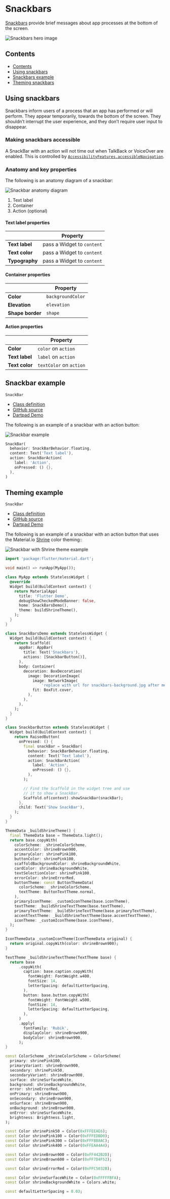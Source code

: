 <!--docs:
title: "Material Snackbars"
layout: detail
section: components
excerpt: "Snackbars provide brief messages about app processes at the bottom of the screen."
iconId: 
path: /catalog/Snackbars/
-->

# Snackbars

[Snackbars](https://material.io/components/snackbars) provide brief messages about app processes at the bottom of the screen.

![Snackbars hero image](assets/snackbars/snackbars-hero.png)

## Contents

* [Contents](#contents)
* [Using snackbars](#using-snackbars)
* [Snackbars example](#snackbar-example)
* [Theming snackbars](#theming-example)

## Using snackbars

Snackbars inform users of a process that an app has performed or will perform. They appear temporarily, towards the bottom of the screen. They shouldn’t interrupt the user experience, and they don’t require user input to disappear.

### Making snackbars accessible

A SnackBar with an action will not time out when TalkBack or VoiceOver are enabled. This is controlled by [`AccessibilityFeatures.accessibleNavigation`](https://api.flutter.dev/flutter/dart-ui/AccessibilityFeatures/accessibleNavigation.html).

### Anatomy and key properties

The following is an anatomy diagram of a snackbar:

![Snackbar anatomy diagram](assets/snackbars/snackbars-anatomy.png)

1. Text label
1. Container
1. Action (optional)

#### Text label properties

| &nbsp; | Property |
|---|---|
| **Text label** | pass a Widget to `content`|
| **Text color** | pass a Widget to `content`|
| **Typography** | pass a Widget to `content`|

#### Container properties

&nbsp; | Property
------ | --------- 
**Color** | `backgroundColor`
**Elevation** | `elevation`
**Shape border** | `shape`

#### Action properties

&nbsp;         | Property
-------------- | ------------------------ 
**Color** | `color` on `action`
**Text label** | `label` on `action`
**Text color** | `textColor` on `action`


## Snackbar example

`SnackBar`
* [Class definition](https://api.flutter.dev/flutter/material/SnackBar-class.html)
* [GitHub source](https://github.com/flutter/flutter/blob/master/packages/flutter/lib/src/material/snack_bar.dart)
* [Dartpad Demo](https://dartpad.dev/embed-flutter.html?gh_owner=material-components&gh_repo=material-components-flutter&gh_path=docs/components/dartpad/snackbars/regular)

The following is an example of a snackbar with an action button:

![Snackbar example](assets/snackbars/snackbars-regular.png)

```dart
SnackBar(
  behavior: SnackBarBehavior.floating,
  content: Text('Text label'),
  action: SnackBarAction(
    label: 'Action',
    onPressed: () {},
  ),
)
```

## Theming example

`SnackBar`
* [Class definition](https://api.flutter.dev/flutter/material/SnackBar-class.html)
* [GitHub source](https://github.com/flutter/flutter/blob/master/packages/flutter/lib/src/material/snack_bar.dart)
* [Dartpad Demo](https://dartpad.dev/embed-flutter.html?gh_owner=material-components&gh_repo=material-components-flutter&gh_path=docs/components/dartpad/snackbars/theme)


The following is an example of a snackbar with an action button that uses the Material.io [Shrine](https://material.io/design/material-studies/shrine.html) color theming::

![Snackbar with Shrine theme example](assets/snackbars/snackbars-themed.png)

```dart
import 'package:flutter/material.dart';

void main() => runApp(MyApp());

class MyApp extends StatelessWidget {
  @override
  Widget build(BuildContext context) {
    return MaterialApp(
      title: 'Flutter Demo',
      debugShowCheckedModeBanner: false,
      home: SnackBarsDemo(),
      theme: buildShrineTheme(),
    );
  }
}

class SnackBarsDemo extends StatelessWidget {
  Widget build(BuildContext context) {
    return Scaffold(
      appBar: AppBar(
        title: Text('Snackbars'),
        actions: [SnackbarButton()],
      ),
      body: Container(
        decoration: BoxDecoration(
          image: DecorationImage(
            image: NetworkImage(
                'replace with url for snackbars-background.jpg after merge'),
            fit: BoxFit.cover,
          ),
        ),
      ),
    );
  }
}

class SnackbarButton extends StatelessWidget {
  Widget build(BuildContext context) {
    return RaisedButton(
      onPressed: () {
        final snackBar = SnackBar(
          behavior: SnackBarBehavior.floating,
          content: Text('Text label'),
          action: SnackBarAction(
            label: 'Action',
            onPressed: () {},
          ),
        );

        // Find the Scaffold in the widget tree and use
        // it to show a SnackBar.
        Scaffold.of(context).showSnackBar(snackBar);
      },
      child: Text('Show SnackBar'),
    );
  }
}

ThemeData _buildShrineTheme() {
  final ThemeData base = ThemeData.light();
  return base.copyWith(
    colorScheme: _shrineColorScheme,
    accentColor: shrineBrown900,
    primaryColor: shrinePink100,
    buttonColor: shrinePink100,
    scaffoldBackgroundColor: shrineBackgroundWhite,
    cardColor: shrineBackgroundWhite,
    textSelectionColor: shrinePink100,
    errorColor: shrineErrorRed,
    buttonTheme: const ButtonThemeData(
      colorScheme: _shrineColorScheme,
      textTheme: ButtonTextTheme.normal,
    ),
    primaryIconTheme: _customIconTheme(base.iconTheme),
    textTheme: _buildShrineTextTheme(base.textTheme),
    primaryTextTheme: _buildShrineTextTheme(base.primaryTextTheme),
    accentTextTheme: _buildShrineTextTheme(base.accentTextTheme),
    iconTheme: _customIconTheme(base.iconTheme),
  );
}

IconThemeData _customIconTheme(IconThemeData original) {
  return original.copyWith(color: shrineBrown900);
}

TextTheme _buildShrineTextTheme(TextTheme base) {
  return base
      .copyWith(
        caption: base.caption.copyWith(
          fontWeight: FontWeight.w400,
          fontSize: 14,
          letterSpacing: defaultLetterSpacing,
        ),
        button: base.button.copyWith(
          fontWeight: FontWeight.w500,
          fontSize: 14,
          letterSpacing: defaultLetterSpacing,
        ),
      )
      .apply(
        fontFamily: 'Rubik',
        displayColor: shrineBrown900,
        bodyColor: shrineBrown900,
      );
}

const ColorScheme _shrineColorScheme = ColorScheme(
  primary: shrinePink100,
  primaryVariant: shrineBrown900,
  secondary: shrinePink50,
  secondaryVariant: shrineBrown900,
  surface: shrineSurfaceWhite,
  background: shrineBackgroundWhite,
  error: shrineErrorRed,
  onPrimary: shrineBrown900,
  onSecondary: shrineBrown900,
  onSurface: shrineBrown900,
  onBackground: shrineBrown900,
  onError: shrineSurfaceWhite,
  brightness: Brightness.light,
);

const Color shrinePink50 = Color(0xFFFEEAE6);
const Color shrinePink100 = Color(0xFFFEDBD0);
const Color shrinePink300 = Color(0xFFFBB8AC);
const Color shrinePink400 = Color(0xFFEAA4A4);

const Color shrineBrown900 = Color(0xFF442B2D);
const Color shrineBrown600 = Color(0xFF7D4F52);

const Color shrineErrorRed = Color(0xFFC5032B);

const Color shrineSurfaceWhite = Color(0xFFFFFBFA);
const Color shrineBackgroundWhite = Colors.white;

const defaultLetterSpacing = 0.03;

```